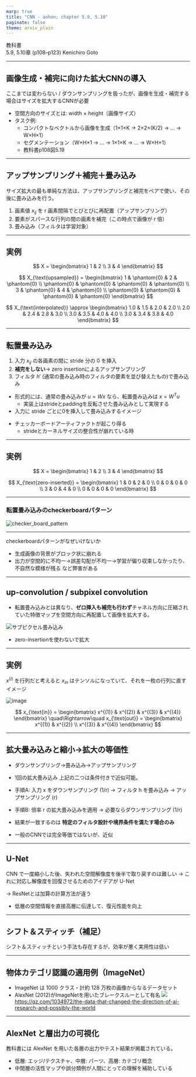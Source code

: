 ```yaml
---
marp: true
title: "CNN - aohon; chapter 5.9, 5.10"
paginate: false 
theme: arxiv_plain
---
```


教科書  
5.9, 5.10章 (p108–p123)
Kenichiro Goto

---

## 画像生成・補完に向けた拡大CNNの導入
ここまでは変わらない / ダウンサンプリングを扱ったが、画像を生成・補完する場合はサイズを拡大するCNNが必要

- 空間方向のサイズとは: width × height（画像サイズ）
- タスク例:
  - コンパクトなベクトルから画像を生成（1×1×K → 2×2×(K/2) → … → W×H×1）
  - セグメンテーション（W×H×1 → … → 1×1×K → … → W×H×1）
  - 教科書p108図5.19

---

## アップサンプリング＋補完＋畳み込み
サイズ拡大の最も単純な方法は、アップサンプリングと補完をペアで使い、その後に畳み込みを行う。

1. 画素値 $x_{ij}$ を r 画素間隔でとびとびに再配置（アップサンプリング）
2. 要素がスパースな行列の間の画素を補完（この時点で画像が r 倍）
3. 畳み込み（フィルタは学習対象）

---

## 実例
$$
X =
\begin{bmatrix}
1 & 2 \\
3 & 4
\end{bmatrix}
$$

$$
X_{\text{upsampled}} =
\begin{bmatrix}
1 & \phantom{0} & 2 & \phantom{0} \\
\phantom{0} & \phantom{0} & \phantom{0} & \phantom{0} \\
3 & \phantom{0} & 4 & \phantom{0} \\
\phantom{0} & \phantom{0} & \phantom{0} & \phantom{0}
\end{bmatrix}
$$

$$
X_{\text{interpolated}} \approx
\begin{bmatrix}
1.0 & 1.5 & 2.0 & 2.0 \\
2.0 & 2.4 & 2.8 & 3.0 \\
3.0 & 3.5 & 4.0 & 4.0 \\
3.0 & 3.4 & 3.8 & 4.0
\end{bmatrix}
$$

---

## 転置畳み込み
1. 入力 $x_{ij}$ の各画素の間に stride 分の 0 を挿入
2. **補完をしない**→  zero insertionによるアップサンプリング
3. フィルタ $h'$ (通常の畳み込み時のフィルタの要素を並び替えたもの)で畳み込み


- 形式的には、通常の畳み込みが $u = W x$ なら、転置畳み込みは $x = W^T u$
  - 実装上はstrideとpaddingを反転させた畳み込みとして実現する
- 入力に stride ごとに0を挿入して畳み込みするイメージ
<!-- - 出力サイズは次式で表せる：
  $$
  H_{out} = (H_{in} - 1) \times s - 2p + k + \text{output\_padding}
  $$ -->
- チェッカーボードアーティファクトが起こり得る
  - strideとカーネルサイズの整合性が崩れている時

---

## 実例
$$
X =
\begin{bmatrix}
1 & 2 \\
3 & 4
\end{bmatrix}
$$

$$
X_{\text{zero-inserted}} =
\begin{bmatrix}
1 & 0 & 2 & 0 \\
0 & 0 & 0 & 0 \\
3 & 0 & 4 & 0 \\
0 & 0 & 0 & 0
\end{bmatrix}
$$

---
### 転置畳み込みのcheckerboardパターン
![checker_board_pattern](../images/checker_board_artifact.png)

---

checkerboardパターンがなぜいけないか
- 生成画像の背景がブロック状に崩れる
- 出力が空間的に不均一→誤差勾配が不均一→学習が偏り収束しなかったり、不自然な模様が残る
など弊害がある

---

## up-convolution / subpixel convolution
- 転置畳み込みとは異なり、**ゼロ挿入も補完も行わず**チャネル方向に圧縮されていた特徴マップを空間方向に再配置して画像を拡大する。

![サブピクセル畳み込み](../images/pixel_shuffle.png)

- zero-insertionを使わないで拡大

---

## 実例
$x^{(i)}$ を行列だと考えると $x_{in}$ はテンソルになっていて、それを一枚の行列に直すイメージ

![image](../images/shuffle_draw.png)

$$
x_{\text{in}} =
\begin{bmatrix}
x^{(1)} & x^{(2)} & x^{(3)} & x^{(4)}
\end{bmatrix}
\quad\Rightarrow\quad
x_{\text{out}} =
\begin{bmatrix}
x^{(1)} & x^{(2)} \\
x^{(3)} & x^{(4)}
\end{bmatrix}
$$

---


## 拡大畳み込みと縮小→拡大の等価性
- ダウンサンプリング→畳み込み→アップサンプリング
- 1回の拡大畳み込み
上記の二つは条件付きで近似可能。

- 手順A: 入力 x をダウンサンプリング (1/r) → フィルタ h を畳み込み → アップサンプリング (r)
- 手順B: 倍率 r の拡大畳み込みを適用 → 必要ならダウンサンプリング (1/r)
- 結果が一致するのは **特定のフィルタ設計や境界条件を満たす場合のみ**
- 一般のCNNでは完全等価ではないが、近似


---

## U-Net
CNN で一度縮小した後、失われた空間解像度を後半で取り戻すのは難しい $\rightarrow$ これに対応し解像度を回復させるためのアイデアが U-Net

  → ResNetとは加算の計算方法が違う
- 低層の空間情報を直接高層に伝達して、復元性能を向上


---

## シフト＆スティッチ（補足）
シフト＆スティッチという手法も存在するが、効率が悪く実用性は低い


---

## 物体カテゴリ認識の適用例（ImageNet）
- ImageNet は 1000 クラス・計約 128 万枚の画像からなるデータセット
- AlexNet (2012)がImageNetを用いたブレークスルーとして有名
![](2025-10-17-12-17-14.png)
https://qz.com/1034972/the-data-that-changed-the-direction-of-ai-research-and-possibly-the-world

---

## AlexNet と層出力の可視化
教科書には AlexNet を用いた各層の出力やテスト結果が掲載されている。

- 低層: エッジ/テクスチャ、中層: パーツ、高層: カテゴリ概念
- 中間層の活性マップや誤分類例が人間にとっての理解を補助している

